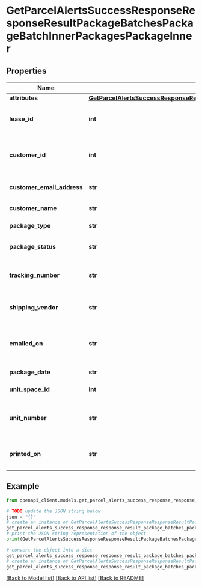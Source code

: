 # GetParcelAlertsSuccessResponseResponseResultPackageBatchesPackageBatchInnerPackagesPackageInner


## Properties

Name | Type | Description | Notes
------------ | ------------- | ------------- | -------------
**attributes** | [**GetParcelAlertsSuccessResponseResponseResultPackageBatchesPackageBatchInnerPackagesPackageInnerAttributes**](GetParcelAlertsSuccessResponseResponseResultPackageBatchesPackageBatchInnerPackagesPackageInnerAttributes.md) |  | 
**lease_id** | **int** | Lease ID associated with the package | 
**customer_id** | **int** | Customer ID associated with the package | 
**customer_email_address** | **str** | Customer email address | 
**customer_name** | **str** | Customer name | 
**package_type** | **str** | Type of the package | 
**package_status** | **str** | Status of the package | 
**tracking_number** | **str** | Tracking number for the package | 
**shipping_vendor** | **str** | Shipping vendor for the package | 
**emailed_on** | **str** | Date when the package email was sent | 
**package_date** | **str** | Date of the package | 
**unit_space_id** | **int** | ID of the unit space | [optional] 
**unit_number** | **str** | Unit number associated with the package | [optional] 
**printed_on** | **str** | Date when the package was printed | [optional] 

## Example

```python
from openapi_client.models.get_parcel_alerts_success_response_response_result_package_batches_package_batch_inner_packages_package_inner import GetParcelAlertsSuccessResponseResponseResultPackageBatchesPackageBatchInnerPackagesPackageInner

# TODO update the JSON string below
json = "{}"
# create an instance of GetParcelAlertsSuccessResponseResponseResultPackageBatchesPackageBatchInnerPackagesPackageInner from a JSON string
get_parcel_alerts_success_response_response_result_package_batches_package_batch_inner_packages_package_inner_instance = GetParcelAlertsSuccessResponseResponseResultPackageBatchesPackageBatchInnerPackagesPackageInner.from_json(json)
# print the JSON string representation of the object
print(GetParcelAlertsSuccessResponseResponseResultPackageBatchesPackageBatchInnerPackagesPackageInner.to_json())

# convert the object into a dict
get_parcel_alerts_success_response_response_result_package_batches_package_batch_inner_packages_package_inner_dict = get_parcel_alerts_success_response_response_result_package_batches_package_batch_inner_packages_package_inner_instance.to_dict()
# create an instance of GetParcelAlertsSuccessResponseResponseResultPackageBatchesPackageBatchInnerPackagesPackageInner from a dict
get_parcel_alerts_success_response_response_result_package_batches_package_batch_inner_packages_package_inner_from_dict = GetParcelAlertsSuccessResponseResponseResultPackageBatchesPackageBatchInnerPackagesPackageInner.from_dict(get_parcel_alerts_success_response_response_result_package_batches_package_batch_inner_packages_package_inner_dict)
```
[[Back to Model list]](../README.md#documentation-for-models) [[Back to API list]](../README.md#documentation-for-api-endpoints) [[Back to README]](../README.md)


